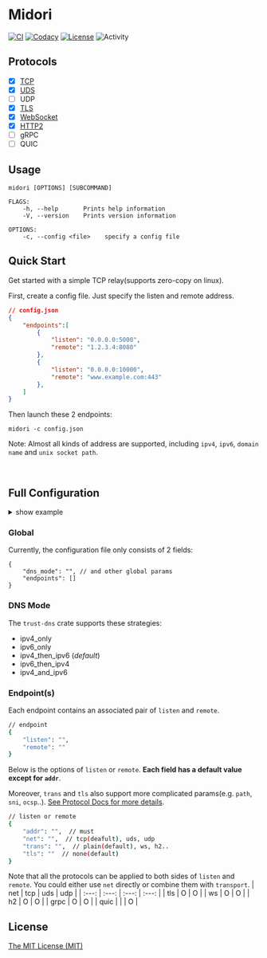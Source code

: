 # Midori

[![CI][ci-badge]][ci-url]
[![Codacy][codacy-badge]][codacy-url]
[![License][mit-badge]][mit-url]
![Activity][activity-img]

[ci-badge]: https://github.com/zephyrchien/midori/workflows/ci/badge.svg
[ci-url]: https://github.com/zephyrchien/midori/actions

[codacy-badge]: https://app.codacy.com/project/badge/Grade/908ed7e0dd5f4bec8984856931021165
[codacy-url]: https://www.codacy.com/gh/zephyrchien/midori/dashboard?utm_source=github.com&amp;utm_medium=referral&amp;utm_content=zephyrchien/midori&amp;utm_campaign=Badge_Grade

[mit-badge]: https://img.shields.io/badge/license-MIT-blue.svg
[mit-url]: https://github.com/zephyrchien/midori/blob/master/LICENSE

[activity-img]: https://img.shields.io/github/commit-activity/m/zephyrchien/midori?color=green&label=commit

## Protocols
- [x] [TCP][tcp-doc-url]
- [x] [UDS][uds-doc-url]
- [ ] UDP
- [x] [TLS][tls-doc-url]
- [x] [WebSocket][ws-doc-url]
- [x] [HTTP2][h2-doc-url]
- [ ] gRPC
- [ ] QUIC

[doc-url]: https://github.com/zephyrchien/midori/tree/master/docs

[tcp-doc-url]: https://github.com/zephyrchien/midori/blob/master/docs/tcp.md

[uds-doc-url]: https://github.com/zephyrchien/midori/blob/master/docs/uds.md

[tls-doc-url]: https://github.com/zephyrchien/midori/blob/master/docs/tls.md

[ws-doc-url]: https://github.com/zephyrchien/midori/blob/master/docs/ws.md

[h2-doc-url]: https://github.com/zephyrchien/midori/blob/master/docs/h2.md

## Usage
```shell
midori [OPTIONS] [SUBCOMMAND]

FLAGS:
    -h, --help       Prints help information
    -V, --version    Prints version information

OPTIONS:
    -c, --config <file>    specify a config file
```

## Quick Start
Get started with a simple TCP relay(supports zero-copy on linux).

First, create a config file. Just specify the listen and remote address.
```json
// config.json
{
    "endpoints":[
        {
            "listen": "0.0.0.0:5000",
            "remote": "1.2.3.4:8080"
        },
        {
            "listen": "0.0.0.0:10000",
            "remote": "www.example.com:443"
        },
    ]
}
```

Then launch these 2 endpoints:
```shell
midori -c config.json
```

Note: Almost all kinds of address are supported, including `ipv4`, `ipv6`, `domain name` and `unix socket path`.

<br>

## Full Configuration
<details>
<summary>show example</summary>
<pre><code>
{
  "dns_mode": "ipv4_then_ipv6",
  "endpoints": [
    {
      "listen": {
        "addr": "0.0.0.0:5000",
        "net": "tcp",
        "trans": {
          "proto": "ws",
          "path": "/"
        },
        "tls": {
          "cert": "x.crt",
          "key": "x.pem",
          "versions": "tlsv1.3, tlsv1.2",
          "aplns": "http/1.1",
          "ocsp": "x.ocsp"
        }
      },
      "remote": {
        "addr": "www.example.com:443",
        "net": "tcp",
        "trans": {
          "proto": "h2",
          "path": "/",
          "server_push": false
        },
        "tls": {
          "roots": "firefox",
          "versions": "tlsv1.3, tlsv1.2",
          "sni": "www.example.com",
          "aplns": "h2",
          "skip_verify": false,
          "enable_sni": true
        }
      }
    }
  ]
}
</code></pre>
</details>

### Global
Currently, the configuration file only consists of 2 fields:
```shell
{
    "dns_mode": "", // and other global params
    "endpoints": []
}
```

### DNS Mode
The `trust-dns` crate supports these strategies:
- ipv4_only
- ipv6_only
- ipv4_then_ipv6 (*default*)
- ipv6_then_ipv4
- ipv4_and_ipv6

### Endpoint(s)
Each endpoint contains an associated pair of `listen` and `remote`.
```bash
// endpoint
{
    "listen": "",
    "remote": ""
}
```

Below is the options of `listen` or `remote`. **Each field has a default value except for `addr`**. <br>

Moreover, `trans` and `tls` also support more complicated params(e.g. `path`, `sni`, `ocsp`..). [See Protocol Docs for more details][doc-url].
```bash
// listen or remote
{
    "addr": "",  // must
    "net": "",  // tcp(deafult), uds, udp
    "trans": "",  // plain(default), ws, h2..
    "tls": ""  // none(default)
}
```

Note that all the protocols can be applied to both sides of `listen` and `remote`. You could either use `net` directly or combine them with `transport`.
| net | tcp | uds | udp |
| :---: | :---: | :---: | :---: |
| tls | O | O |
| ws | O | O |
| h2 | O | O |
| grpc | O | O |
| quic | | | O |

## License
[The MIT License (MIT)](https://github.com/zephyrchien/midori/blob/master/LICENSE)
